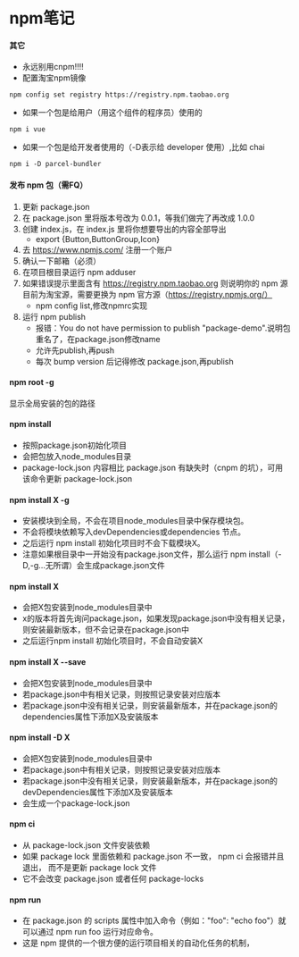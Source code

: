 # npm笔记

#### 其它
* 永远别用cnpm!!!!
* 配置淘宝npm镜像
```
npm config set registry https://registry.npm.taobao.org
```
* 如果一个包是给用户（用这个组件的程序员）使用的
```
npm i vue
```
* 如果一个包是给开发者使用的（-D表示给 developer 使用）,比如 chai
```
npm i -D parcel-bundler
```  

#### 发布 npm 包（需FQ）
1. 更新 package.json
2. 在 package.json 里将版本号改为 0.0.1，等我们做完了再改成 1.0.0
3. 创建 index.js，在 index.js 里将你想要导出的内容全部导出
   * export {Button,ButtonGroup,Icon}
4. 去 https://www.npmjs.com/ 注册一个账户
5. 确认一下邮箱（必须）
6. 在项目根目录运行 npm adduser
7. 如果错误提示里面含有 https://registry.npm.taobao.org 则说明你的 npm 源目前为淘宝源，需要更换为 npm 官方源（https://registry.npmjs.org/）
   * npm config list,修改npmrc实现
8. 运行 npm publish
   * 报错：You do not have permission to publish "package-demo".说明包重名了，在package.json修改name
   * 允许先publish,再push
   * 每次 bump version 后记得修改 package.json,再publish

#### npm root -g
显示全局安装的包的路径

#### npm install
* 按照package.json初始化项目
* 会把包放入node_modules目录
* package-lock.json 内容相比 package.json 有缺失时（cnpm 的坑），可用该命令更新 package-lock.json

#### npm install X -g
* 安装模块到全局，不会在项目node_modules目录中保存模块包。
* 不会将模块依赖写入devDependencies或dependencies 节点。
* 之后运行 npm install 初始化项目时不会下载模块X。
* 注意如果根目录中一开始没有package.json文件，那么运行 npm install（-D,-g...无所谓）会生成package.json文件

#### npm install X
* 会把X包安装到node_modules目录中
* x的版本将首先询问package.json，如果发现package.json中没有相关记录，则安装最新版本，但不会记录在package.json中
* 之后运行npm install 初始化项目时，不会自动安装X

#### npm install X --save
* 会把X包安装到node_modules目录中
* 若package.json中有相关记录，则按照记录安装对应版本
* 若package.json中没有相关记录，则安装最新版本，并在package.json的dependencies属性下添加X及安装版本

#### npm install -D X
* 会把X包安装到node_modules目录中
* 若package.json中有相关记录，则按照记录安装对应版本
* 若package.json中没有相关记录，则安装最新版本，并在package.json的devDependencies属性下添加X及安装版本
* 会生成一个package-lock.json

#### npm ci
* 从 package-lock.json 文件安装依赖
* 如果 package lock 里面依赖和 package.json 不一致， npm ci 会报错并且退出， 而不是更新 package lock 文件
* 它不会改变 package.json 或者任何 package-locks

#### npm run
* 在 package.json 的 scripts 属性中加入命令（例如："foo": "echo foo"）就可以通过 npm run foo 运行对应命令。
* 这是 npm 提供的一个很方便的运行项目相关的自动化任务的机制，
